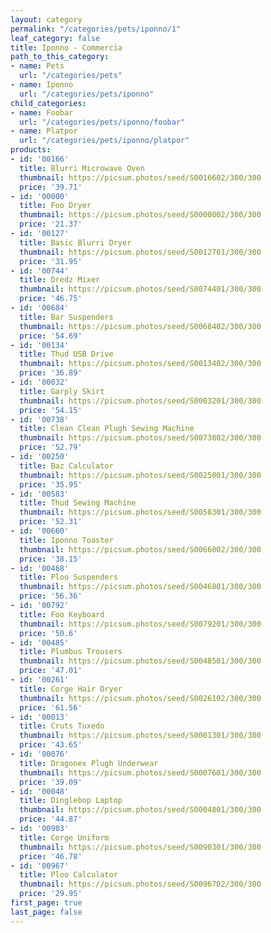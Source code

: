 ```yaml
---
layout: category
permalink: "/categories/pets/iponno/1"
leaf_category: false
title: Iponno - Commercia
path_to_this_category:
- name: Pets
  url: "/categories/pets"
- name: Iponno
  url: "/categories/pets/iponno"
child_categories:
- name: Foobar
  url: "/categories/pets/iponno/foobar"
- name: Platpor
  url: "/categories/pets/iponno/platpor"
products:
- id: '00166'
  title: Blurri Microwave Oven
  thumbnail: https://picsum.photos/seed/S0016602/300/300
  price: '39.71'
- id: '00000'
  title: Foo Dryer
  thumbnail: https://picsum.photos/seed/S0000002/300/300
  price: '21.37'
- id: '00127'
  title: Basic Blurri Dryer
  thumbnail: https://picsum.photos/seed/S0012701/300/300
  price: '31.95'
- id: '00744'
  title: Dredz Mixer
  thumbnail: https://picsum.photos/seed/S0074401/300/300
  price: '46.75'
- id: '00684'
  title: Bar Suspenders
  thumbnail: https://picsum.photos/seed/S0068402/300/300
  price: '54.69'
- id: '00134'
  title: Thud USB Drive
  thumbnail: https://picsum.photos/seed/S0013402/300/300
  price: '36.89'
- id: '00032'
  title: Garply Skirt
  thumbnail: https://picsum.photos/seed/S0003201/300/300
  price: '54.15'
- id: '00738'
  title: Clean Clean Plugh Sewing Machine
  thumbnail: https://picsum.photos/seed/S0073802/300/300
  price: '52.79'
- id: '00250'
  title: Baz Calculator
  thumbnail: https://picsum.photos/seed/S0025001/300/300
  price: '35.95'
- id: '00583'
  title: Thud Sewing Machine
  thumbnail: https://picsum.photos/seed/S0058301/300/300
  price: '52.31'
- id: '00660'
  title: Iponno Toaster
  thumbnail: https://picsum.photos/seed/S0066002/300/300
  price: '38.15'
- id: '00468'
  title: Ploo Suspenders
  thumbnail: https://picsum.photos/seed/S0046801/300/300
  price: '56.36'
- id: '00792'
  title: Foo Keyboard
  thumbnail: https://picsum.photos/seed/S0079201/300/300
  price: '50.6'
- id: '00485'
  title: Plumbus Trousers
  thumbnail: https://picsum.photos/seed/S0048501/300/300
  price: '47.01'
- id: '00261'
  title: Corge Hair Dryer
  thumbnail: https://picsum.photos/seed/S0026102/300/300
  price: '61.56'
- id: '00013'
  title: Cruts Tuxedo
  thumbnail: https://picsum.photos/seed/S0001301/300/300
  price: '43.65'
- id: '00076'
  title: Dragonex Plugh Underwear
  thumbnail: https://picsum.photos/seed/S0007601/300/300
  price: '39.09'
- id: '00048'
  title: Dinglebop Laptop
  thumbnail: https://picsum.photos/seed/S0004801/300/300
  price: '44.87'
- id: '00903'
  title: Corge Uniform
  thumbnail: https://picsum.photos/seed/S0090301/300/300
  price: '46.78'
- id: '00967'
  title: Ploo Calculator
  thumbnail: https://picsum.photos/seed/S0096702/300/300
  price: '29.95'
first_page: true
last_page: false
---
```

